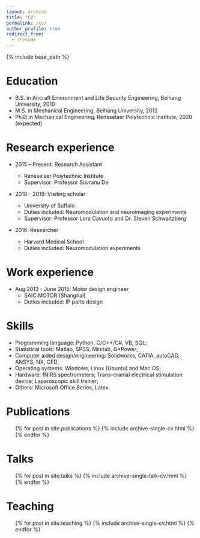 ```yaml
---
layout: archive
title: "CV"
permalink: /cv/
author_profile: true
redirect_from:
  - /resume
---
```


{% include base_path %}

Education
======
* B.S. in Aircraft Environment and Life Security Engineering, Beihang University, 2010
* M.S. in Mechanical Engineering, Beihang University, 2013
* Ph.D in Mechanical Engineering, Rensselaer Polytechnic Institute, 2020 (expected)

Research experience
======
* 2015 – Present: Research Assistant
  * Rensselaer Polytechnic Institute
  * Supervisor: Professor Suvranu De

* 2018 - 2019: Visiting scholar
  * University of Buffalo 
  * Duties included: Neuromodulation and neuroimaging experiments
  * Supervisor: Professor Lora Cavuoto and Dr. Steven Schwaitzberg

* 2016: Researcher
  * Harvard Medical School
  * Duties included: Neuromodulation experiments

Work experience
======
* Aug 2013 - June 2015: Motor design engineer 
  * SAIC MOTOR (Shanghai)
  * Duties included: IP parts design

  
Skills
======
* Programming language: Python, C/C++/C#, VB, SQL; 
* Statistical tools: Matlab, SPSS, Minitab, G*Power; 
* Computer aided design/engineering: Solidworks, CATIA, autoCAD, ANSYS, NX, CFD; 
* Operating systems: Windows, Linux (Ubuntu) and Mac OS;
* Hardware: fNIRS spectrometers; Trans-cranial electrical stimulation device; Laparoscopic skill trainer;
* Others: Microsoft Office Series, Latex.


Publications
======
  <ul>{% for post in site.publications %}
    {% include archive-single-cv.html %}
  {% endfor %}</ul>
  
Talks
======
  <ul>{% for post in site.talks %}
    {% include archive-single-talk-cv.html %}
  {% endfor %}</ul>
  
Teaching
======
  <ul>{% for post in site.teaching %}
    {% include archive-single-cv.html %}
  {% endfor %}</ul>
  
